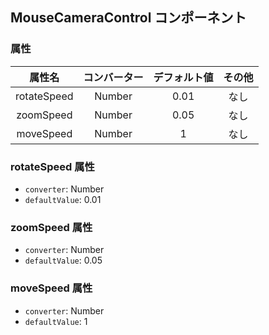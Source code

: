 ## MouseCameraControl コンポーネント
<!-- EDIT HERE(@Component)-->
<!-- /EDIT HERE-->
### 属性
<!-- DO NOT EDIT -->
<!-- ATTRS -->
| 属性名 | コンバーター | デフォルト値 | その他 |
|:------:|:------:|:------:|:------:|
| rotateSpeed | Number | 0.01 | なし |
| zoomSpeed | Number | 0.05 | なし |
| moveSpeed | Number | 1 | なし |

<!-- /ATTRS -->
<!-- /DO NOT EDIT -->
### rotateSpeed 属性

 * `converter`: Number
 * `defaultValue`: 0.01

<!-- EDIT HERE(rotateSpeed)-->
<!-- /EDIT HERE-->
### zoomSpeed 属性

 * `converter`: Number
 * `defaultValue`: 0.05

<!-- EDIT HERE(zoomSpeed)-->
<!-- /EDIT HERE-->
### moveSpeed 属性

 * `converter`: Number
 * `defaultValue`: 1

<!-- EDIT HERE(moveSpeed)-->
<!-- /EDIT HERE-->
